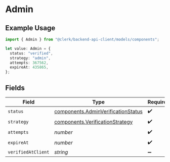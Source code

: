# Admin

## Example Usage

```typescript
import { Admin } from "@clerk/backend-api-client/models/components";

let value: Admin = {
  status: "verified",
  strategy: "admin",
  attempts: 367562,
  expireAt: 435865,
};
```

## Fields

| Field                                                                                    | Type                                                                                     | Required                                                                                 | Description                                                                              |
| ---------------------------------------------------------------------------------------- | ---------------------------------------------------------------------------------------- | ---------------------------------------------------------------------------------------- | ---------------------------------------------------------------------------------------- |
| `status`                                                                                 | [components.AdminVerificationStatus](../../models/components/adminverificationstatus.md) | :heavy_check_mark:                                                                       | N/A                                                                                      |
| `strategy`                                                                               | [components.VerificationStrategy](../../models/components/verificationstrategy.md)       | :heavy_check_mark:                                                                       | N/A                                                                                      |
| `attempts`                                                                               | *number*                                                                                 | :heavy_check_mark:                                                                       | N/A                                                                                      |
| `expireAt`                                                                               | *number*                                                                                 | :heavy_check_mark:                                                                       | N/A                                                                                      |
| `verifiedAtClient`                                                                       | *string*                                                                                 | :heavy_minus_sign:                                                                       | N/A                                                                                      |